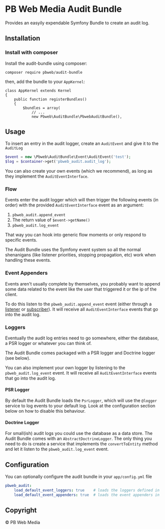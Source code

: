 # PB Web Media Audit Bundle
Provides an easyily expendable Symfony Bundle to create an audit log.

## Installation
### Install with composer
Install the audit-bundle using composer:

```
composer require pbweb/audit-bundle
```

then, add the bundle to your `AppKernel`:

    class AppKernel extends Kernel
    {
        public function registerBundles()
        {
            $bundles = array(
                // ...
                new Pbweb\AuditBundle\PbwebAuditBundle(),

## Usage
To insert an entry in the audit logger, create an `AuditEvent` and give it to the `AuditLog`

```php
$event = new \Pbweb\AuditBundle\Event\AuditEvent('test');
$log = $container->get('pbweb_audit.audit_log');
```

You can also create your own events (which we recommend), as long as they implement the `AuditEventInterface`.

### Flow
Events enter the audit logger which will then trigger the following events (in order) with the provided `AuditEventInterface` event as an argument:
1. `pbweb_audit.append_event`
1. The return value of `$event->getName()`
1. `pbweb_audit.log_event`

That way you can hook into generic flow moments or only respond to specific events.

The Audit Bundle uses the Symfony event system so all the normal shenanigans (like listener priorities, stopping propagation, etc) work when handling these events. 

### Event Appenders
Events aren't usually complete by themselves, you probably want to append some data related to the event like the user that triggered it or the ip of the client.

To do this listen to the `pbweb_audit.append_event` event (either through a [listener](http://symfony.com/doc/current/event_dispatcher.html#creating-an-event-listener)
or [subscriber](http://symfony.com/doc/current/event_dispatcher.html#creating-an-event-subscriber)).
It will receive all `AuditEventInterface` events that go into the audit log.

### Loggers
Eventually the audit log entries need to go somewhere, either the database, a PSR logger or whatever you can think of.

The Audit Bundle comes packaged with a PSR logger and Doctrine logger (see below).

You can also implement your own logger by listening to the `pbweb_audit.log_event` event.
It will receive all `AuditEventInterface` events that go into the audit log.

#### PSR Logger
By default the Audit Bundle loads the `PsrLogger`, which will use the `@logger` service to log events to your default log.
Look at the configuration section below on how to disable this behaviour.

#### Doctrine Logger
For small(ish) audit logs you could use the database as a data store.
The Audit Bundle comes with an `AbstractDoctrineLogger`.
The only thing you need to do is create a service that implements the `convertToEntity` method and let it listen to the `pbweb_audit.log_event` event.

## Configuration

You can optionally configure the audit bundle in your `app/config.yml` file

```yaml
pbweb_audit:
    load_default_event_loggers: true    # loads the loggers defined in Pbweb/AuditBundle/Resources/config/default/loggers.yml
    load_default_event_appenders: true  # loads the event appenders in Pbweb/AuditBundle/Resources/config/default/appenders.yml 
```

## Copyright

© PB Web Media

